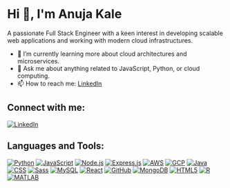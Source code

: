 # Hi 👋, I'm Anuja Kale

A passionate Full Stack Engineer with a keen interest in developing scalable web applications and working with modern cloud infrastructures.

- 🌱 I’m currently learning more about cloud architectures and microservices.
- 💬 Ask me about anything related to JavaScript, Python, or cloud computing.
- 📫 How to reach me: [LinkedIn](https://www.linkedin.com/in/anuja-kale-350b061a7/)

## Connect with me:
[![LinkedIn](https://img.shields.io/badge/LinkedIn-anuja--kale-blue)](https://www.linkedin.com/in/anuja-kale-350b061a7/)

## Languages and Tools:
[![Python](https://img.shields.io/badge/-Python-3776AB?style=flat-square&logo=python&logoColor=white)](https://www.python.org/)
[![JavaScript](https://img.shields.io/badge/-JavaScript-F7DF1E?style=flat-square&logo=javascript&logoColor=black)](https://www.javascript.com/)
[![Node.js](https://img.shields.io/badge/-Nodejs-43853D?style=flat-square&logo=Node.js&logoColor=white)](https://nodejs.org/)
[![Express.js](https://img.shields.io/badge/-Expressjs-404D59?style=flat-square)](https://expressjs.com/)
[![AWS](https://img.shields.io/badge/-AWS-232F3E?style=flat-square&logo=amazon-aws&logoColor=white)](https://aws.amazon.com/console/)
[![GCP](https://img.shields.io/badge/-Google_Cloud-4285F4?style=flat-square&logo=google-cloud&logoColor=white)](https://cloud.google.com/)
[![Java](https://img.shields.io/badge/-Java-007396?style=flat-square&logo=java&logoColor=white)](https://www.oracle.com/java/)
[![CSS](https://img.shields.io/badge/-CSS-1572B6?style=flat-square&logo=css3&logoColor=white)](https://www.w3.org/Style/CSS/Overview.en.html)
[![Sass](https://img.shields.io/badge/-Sass-CC6699?style=flat-square&logo=sass&logoColor=white)](https://sass-lang.com/)
[![MySQL](https://img.shields.io/badge/-MySQL-4479A1?style=flat-square&logo=mysql&logoColor=white)](https://www.mysql.com/)
[![React](https://img.shields.io/badge/-React-61DAFB?style=flat-square&logo=react&logoColor=black)](https://reactjs.org/)
[![GitHub](https://img.shields.io/badge/-GitHub-181717?style=flat-square&logo=github&logoColor=white)](https://github.com/)
[![MongoDB](https://img.shields.io/badge/-MongoDB-47A248?style=flat-square&logo=mongodb&logoColor=white)](https://www.mongodb.com/)
[![HTML5](https://img.shields.io/badge/-HTML5-E34F26?style=flat-square&logo=html5&logoColor=white)](https://www.w3.org/html/)
[![R](https://img.shields.io/badge/-R-276DC3?style=flat-square&logo=r&logoColor=white)](https://www.r-project.org/)
[![MATLAB](https://img.shields.io/badge/-MATLAB-0076A8?style=flat-square&logo=matlab&logoColor=white)](https://www.mathworks.com/products/matlab.html)


